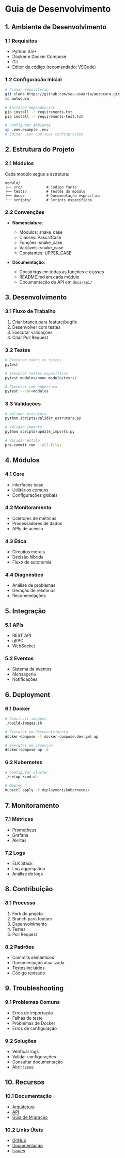 # Guia de Desenvolvimento

## 1. Ambiente de Desenvolvimento

### 1.1 Requisitos
- Python 3.8+
- Docker e Docker Compose
- Git
- Editor de código (recomendado: VSCode)

### 1.2 Configuração Inicial
```bash
# Clonar repositório
git clone https://github.com/seu-usuario/autocura.git
cd autocura

# Instalar dependências
pip install -r requirements.txt
pip install -r requirements-test.txt

# Configurar ambiente
cp .env.example .env
# Editar .env com suas configurações
```

## 2. Estrutura do Projeto

### 2.1 Módulos
Cada módulo segue a estrutura:
```
modulo/
├── src/           # Código fonte
├── tests/         # Testes do módulo
├── docs/          # Documentação específica
└── scripts/       # Scripts específicos
```

### 2.2 Convenções
- **Nomenclatura**:
  - Módulos: snake_case
  - Classes: PascalCase
  - Funções: snake_case
  - Variáveis: snake_case
  - Constantes: UPPER_CASE

- **Documentação**:
  - Docstrings em todas as funções e classes
  - README.md em cada módulo
  - Documentação de API em `docs/api/`

## 3. Desenvolvimento

### 3.1 Fluxo de Trabalho
1. Criar branch para feature/bugfix
2. Desenvolver com testes
3. Executar validações
4. Criar Pull Request

### 3.2 Testes
```bash
# Executar todos os testes
pytest

# Executar testes específicos
pytest modulos/nome_modulo/tests/

# Executar com cobertura
pytest --cov=modulos
```

### 3.3 Validações
```bash
# Validar estrutura
python scripts/validar_estrutura.py

# Validar imports
python scripts/update_imports.py

# Validar estilo
pre-commit run --all-files
```

## 4. Módulos

### 4.1 Core
- Interfaces base
- Utilitários comuns
- Configurações globais

### 4.2 Monitoramento
- Coletores de métricas
- Processadores de dados
- APIs de acesso

### 4.3 Ética
- Circuitos morais
- Decisão híbrida
- Fluxo de autonomia

### 4.4 Diagnóstico
- Análise de problemas
- Geração de relatórios
- Recomendações

## 5. Integração

### 5.1 APIs
- REST API
- gRPC
- WebSocket

### 5.2 Eventos
- Sistema de eventos
- Mensageria
- Notificações

## 6. Deployment

### 6.1 Docker
```bash
# Construir imagens
./build-images.sh

# Executar em desenvolvimento
docker-compose -f docker-compose.dev.yml up

# Executar em produção
docker-compose up -d
```

### 6.2 Kubernetes
```bash
# Configurar cluster
./setup-kind.sh

# Deploy
kubectl apply -f deployment/kubernetes/
```

## 7. Monitoramento

### 7.1 Métricas
- Prometheus
- Grafana
- Alertas

### 7.2 Logs
- ELK Stack
- Log aggregation
- Análise de logs

## 8. Contribuição

### 8.1 Processo
1. Fork do projeto
2. Branch para feature
3. Desenvolvimento
4. Testes
5. Pull Request

### 8.2 Padrões
- Commits semânticos
- Documentação atualizada
- Testes incluídos
- Código revisado

## 9. Troubleshooting

### 9.1 Problemas Comuns
- Erros de importação
- Falhas de teste
- Problemas de Docker
- Erros de configuração

### 9.2 Soluções
- Verificar logs
- Validar configurações
- Consultar documentação
- Abrir issue

## 10. Recursos

### 10.1 Documentação
- [Arquitetura](docs/arquitetura.md)
- [API](docs/api/)
- [Guia de Migração](docs/migracao.md)

### 10.2 Links Úteis
- [GitHub](https://github.com/seu-usuario/autocura)
- [Documentação](https://docs.autocura.dev)
- [Issues](https://github.com/seu-usuario/autocura/issues) 